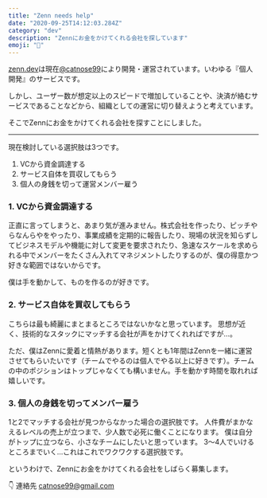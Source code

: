 ```yaml
---
title: "Zenn needs help"
date: "2020-09-25T14:12:03.284Z"
category: "dev"
description: "Zennにお金をかけてくれる会社を探しています"
emoji: "🐣"
---
```


[zenn.dev](https://zenn.dev)は現在[@catnose99](https://twitter.com/catnose99)により開発・運営されています。いわゆる『個人開発』のサービスです。

しかし、ユーザー数が想定以上のスピードで増加していることや、決済が絡むサービスであることなどから、組織としての運営に切り替えようと考えています。

そこでZennにお金をかけてくれる会社を探すことにしました。

---

現在検討している選択肢は3つです。

1. VCから資金調達する
2. サービス自体を買収してもらう
3. 個人の身銭を切って運営メンバー雇う

### 1. VCから資金調達する

正直に言ってしまうと、あまり気が進みません。株式会社を作ったり、ピッチやらなんらやをやったり、事業成績を定期的に報告したり、現場の状況を知らずしてビジネスモデルや機能に対して変更を要求されたり、急速なスケールを求められる中でメンバーをたくさん入れてマネジメントしたりするのが、僕の得意かつ好きな範囲ではないからです。

僕は手を動かして、ものを作るのが好きです。



### 2. サービス自体を買収してもらう
こちらは最も綺麗にまとまるところではないかなと思っています。
思想が近く、技術的なスタックにマッチする会社が声をかけてくれればですが…。

ただ、僕はZennに愛着と情熱があります。短くとも1年間はZennを一緒に運営させてもらいたいです（チームでやるのは個人でやる以上に好きです）。チームの中のポジションはトップじゃなくても構いません。手を動かす時間を取れれば嬉しいです。


### 3. 個人の身銭を切ってメンバー雇う
1と2でマッチする会社が見つからなかった場合の選択肢です。
人件費がまかなえるレベルの売上が立つまで、少人数で必死に働くことになります。
僕は自分がトップに立つなら、小さなチームにしたいと思っています。
3〜4人でいけるところまでいく…これはこれでワクワクする選択肢です。

というわけで、Zennにお金をかけてくれる会社をしばらく募集します。

👇 連絡先
catnose99@gmail.com
